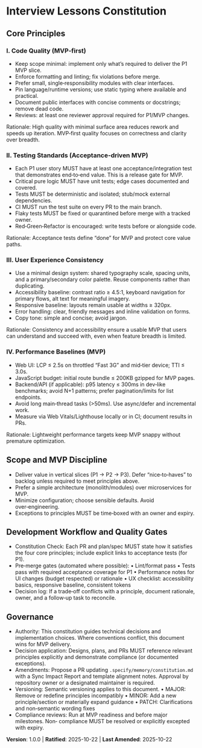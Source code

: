 <!--
Sync Impact Report
- Version change: N/A → 1.0.0
- Modified principles: New principles established
	• Principle 1: Code Quality (MVP‑first)
	• Principle 2: Testing Standards (Acceptance‑driven MVP)
	• Principle 3: User Experience Consistency
	• Principle 4: Performance Baselines (MVP)
- Added sections:
	• Scope and MVP Discipline
	• Development Workflow and Quality Gates
- Removed sections:
	• Template placeholder for a fifth principle
- Templates requiring updates:
	• .specify/templates/plan-template.md — ✅ updated (fixed prompt reference path)
	• .specify/templates/spec-template.md — ✅ reviewed (no change required)
	• .specify/templates/tasks-template.md — ✅ updated (tests policy aligned with constitution)
	• .specify/templates/commands/*.md — ⚠ not present in repo (skipped)
- Follow-up TODOs:
	• None
-->

# Interview Lessons Constitution

## Core Principles

### I. Code Quality (MVP‑first)

- Keep scope minimal: implement only what’s required to deliver the P1 MVP slice.
- Enforce formatting and linting; fix violations before merge.
- Prefer small, single‑responsibility modules with clear interfaces.
- Pin language/runtime versions; use static typing where available and practical.
- Document public interfaces with concise comments or docstrings; remove dead code.
- Reviews: at least one reviewer approval required for P1/MVP changes.

Rationale: High quality with minimal surface area reduces rework and speeds up
iteration. MVP‑first quality focuses on correctness and clarity over breadth.

### II. Testing Standards (Acceptance‑driven MVP)

- Each P1 user story MUST have at least one acceptance/integration test that
	demonstrates end‑to‑end value. This is a release gate for MVP.
- Critical pure logic MUST have unit tests; edge cases documented and covered.
- Tests MUST be deterministic and isolated; stub/mock external dependencies.
- CI MUST run the test suite on every PR to the main branch.
- Flaky tests MUST be fixed or quarantined before merge with a tracked owner.
- Red‑Green‑Refactor is encouraged: write tests before or alongside code.

Rationale: Acceptance tests define “done” for MVP and protect core value paths.

### III. User Experience Consistency

- Use a minimal design system: shared typography scale, spacing units, and a
	primary/secondary color palette. Reuse components rather than duplicating.
- Accessibility baseline: contrast ratio ≥ 4.5:1, keyboard navigation for
	primary flows, alt text for meaningful imagery.
- Responsive baseline: layouts remain usable at widths ≥ 320px.
- Error handling: clear, friendly messages and inline validation on forms.
- Copy tone: simple and concise; avoid jargon.

Rationale: Consistency and accessibility ensure a usable MVP that users can
understand and succeed with, even when feature breadth is limited.

### IV. Performance Baselines (MVP)

- Web UI: LCP ≤ 2.5s on throttled “Fast 3G” and mid‑tier device; TTI ≤ 3.0s.
- JavaScript budget: initial route bundle ≤ 200KB gzipped for MVP pages.
- Backend/API (if applicable): p95 latency ≤ 300ms in dev‑like benchmarks;
	avoid N+1 patterns; prefer pagination/limits for list endpoints.
- Avoid long main‑thread tasks (>50ms). Use async/defer and incremental work.
- Measure via Web Vitals/Lighthouse locally or in CI; document results in PRs.

Rationale: Lightweight performance targets keep MVP snappy without premature
optimization.

## Scope and MVP Discipline

- Deliver value in vertical slices (P1 → P2 → P3). Defer “nice‑to‑haves” to
	backlog unless required to meet principles above.
- Prefer a simple architecture (monolith/modules) over microservices for MVP.
- Minimize configuration; choose sensible defaults. Avoid over‑engineering.
- Exceptions to principles MUST be time‑boxed with an owner and expiry.

## Development Workflow and Quality Gates

- Constitution Check: Each PR and plan/spec MUST state how it satisfies the
	four core principles; include explicit links to acceptance tests (for P1).
- Pre‑merge gates (automated where possible):
	• Lint/format pass
	• Tests pass with required acceptance coverage for P1
	• Performance notes for UI changes (budget respected) or rationale
	• UX checklist: accessibility basics, responsive baseline, consistent tokens
- Decision log: If a trade‑off conflicts with a principle, document rationale,
	owner, and a follow‑up task to reconcile.

## Governance

- Authority: This constitution guides technical decisions and implementation
	choices. Where conventions conflict, this document wins for MVP delivery.
- Decision application: Designs, plans, and PRs MUST reference relevant
	principles explicitly and demonstrate compliance (or documented exceptions).
- Amendments: Propose a PR updating `.specify/memory/constitution.md` with a
	Sync Impact Report and template alignment notes. Approval by repository owner
	or a designated maintainer is required.
- Versioning: Semantic versioning applies to this document.
	• MAJOR: Remove or redefine principles incompatibly
	• MINOR: Add a new principle/section or materially expand guidance
	• PATCH: Clarifications and non‑semantic wording fixes
- Compliance reviews: Run at MVP readiness and before major milestones. Non‑
	compliance MUST be resolved or explicitly excepted with expiry.

**Version**: 1.0.0 | **Ratified**: 2025-10-22 | **Last Amended**: 2025-10-22
